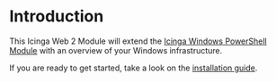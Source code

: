 Introduction
==============

This Icinga Web 2 Module will extend the [Icinga Windows PowerShell Module](https://github.com/LordHepipud/icinga-module-windows) with an overview of your Windows infrastructure.

If you are ready to get started, take a look on the [installation guide](02-Installation.md).